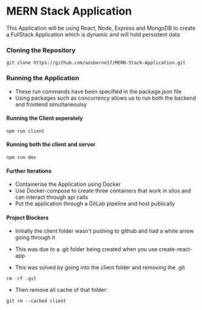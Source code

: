 # MERN Stack Application


This Application will be using React, Node, Express and MongoDB to create a FullStack Application which is dynamic and will hold persistent data

### Cloning the Repository

```
git clone https://github.com/aosborne17/MERN-Stack-Application.git
```

### Running the Application

- These run commands have been specified in the package.json file
- Using packages such as concurrency allows us to run both the backend and frontend simultaneoulsy

#### Running the Client seperately
```
npm run client
```

#### Running both the client and server
```
npm run dev
```

#### Further Iterations

- Containerise the Application using Docker
- Use Docker-compose to create three containers that work in silos and can interact through api calls
- Put the application through a GitLab pipeline and host publically


#### Project Blockers

- Initially the client folder wasn't pushing to github and had a white arrow going through it
- This was due to a .git folder being created when you use create-react-app

- This was solved by going into the client folder and removing the .git

```
rm -rf .git
```
- Then remove all cache of that folder:
```
git rm --cached client
```